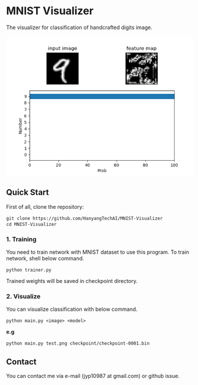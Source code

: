 # MNIST Visualizer
The visualizer for classification of handcrafted digits image.

![image](image/figure.png)

## Quick Start
First of all, clone the repository:
```
git clone https://github.com/HanyangTechAI/MNIST-Visualizer
cd MNIST-Visualizer
```

### 1. Training
You need to train network with MNIST dataset to use this program. To train network, shell below command.

```
python trainer.py
```

Trained weights will be saved in checkpoint directory.

### 2. Visualize
You can visualize classification with below command.
```
python main.py <image> <model>
```

**e.g**
```
python main.py test.png checkpoint/checkpoint-0001.bin
```


## Contact
You can contact me via e-mail (jyp10987 at gmail.com) or github issue.
